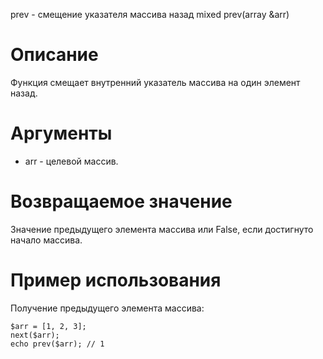 prev - смещение указателя массива назад
    mixed prev(array &arr)

Описание
========

Функция смещает внутренний указатель массива на один элемент назад.

Аргументы
=========

* arr - целевой массив.

Возвращаемое значение
=====================

Значение предыдущего элемента массива или False, если достигнуто начало массива.

Пример использования
====================

Получение предыдущего элемента массива:

    $arr = [1, 2, 3];
    next($arr);
    echo prev($arr); // 1
